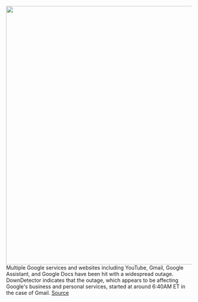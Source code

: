 <img src='https://cdn.vox-cdn.com/thumbor/w-DWiLH-QQn2Op0kYIaMObzbCQ0=/0x0:1486x882/1200x800/filters:focal(625x323:861x559)/cdn.vox-cdn.com/uploads/chorus_image/image/68508541/image.0.png' width='700px' /><br/>
Multiple Google services and websites including YouTube, Gmail, Google Assistant, and Google Docs have been hit with a widespread outage. DownDetector indicates that the outage, which appears to be affecting Google's business and personal services, started at around 6:40AM ET in the case of Gmail.
<a href='https://www.theverge.com/2020/12/14/22173803/gmail-youtube-google-assistant-docs-down-outage'> Source <a/>